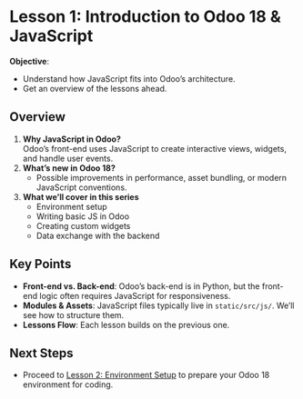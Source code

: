 # Lesson 1: Introduction to Odoo 18 & JavaScript

**Objective**:  
- Understand how JavaScript fits into Odoo’s architecture.  
- Get an overview of the lessons ahead.

## Overview

1. **Why JavaScript in Odoo?**  
   Odoo’s front-end uses JavaScript to create interactive views, widgets, and handle user events.  
2. **What’s new in Odoo 18?**  
   - Possible improvements in performance, asset bundling, or modern JavaScript conventions.  
3. **What we’ll cover in this series**  
   - Environment setup  
   - Writing basic JS in Odoo  
   - Creating custom widgets  
   - Data exchange with the backend

## Key Points

- **Front-end vs. Back-end**: Odoo’s back-end is in Python, but the front-end logic often requires JavaScript for responsiveness.  
- **Modules & Assets**: JavaScript files typically live in `static/src/js/`. We’ll see how to structure them.  
- **Lessons Flow**: Each lesson builds on the previous one.

## Next Steps

- Proceed to [Lesson 2: Environment Setup](../lesson2_environment_setup/README.md) to prepare your Odoo 18 environment for coding.
